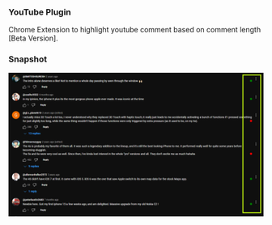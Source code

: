 ### YouTube Plugin
Chrome Extension to highlight youtube comment based on comment length [Beta Version]. 

### Snapshot
<p align = "center">
  <img class="center" src = "https://raw.githubusercontent.com/ronylpatil/youtube-plugin/refs/heads/main/snapshot/snapshot.png" alt = "Drawing">
</p>
